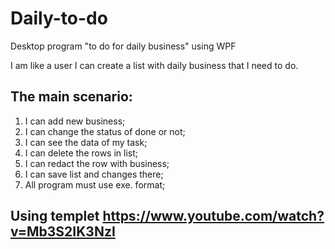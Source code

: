 # Daily-to-do
Desktop program "to do for daily business" using WPF 

I am like a user I can create a list with daily business that I need to do.

## The main scenario:
1. I can add new business;
2. I can change the status of done or not;
3. I can see the data of  my task;
4. I can delete the rows in list;
5. I can redact the row with business;
6. I can save list and changes there;
7. All program must use exe. format;
## Using templet https://www.youtube.com/watch?v=Mb3S2IK3NzI
